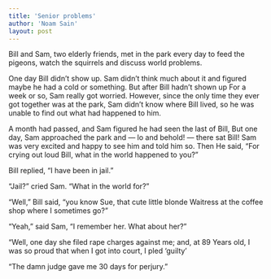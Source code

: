 ```yaml
---
title: 'Senior problems'
author: 'Noam Sain'
layout: post
---
```


Bill and Sam, two elderly friends, met in the park every day to feed the pigeons, watch the squirrels and discuss world problems.

One day Bill didn’t show up. Sam didn’t think much about it and figured maybe he had a cold or something. But after Bill hadn’t shown up For a week or so, Sam really got worried. However, since the only time they ever got together was at the park, Sam didn’t know where Bill lived, so he was unable to find out what had happened to him.

A month had passed, and Sam figured he had seen the last of Bill, But one day, Sam approached the park and — lo and behold! — there sat Bill! Sam was very excited and happy to see him and told him so. Then He said, “For crying out loud Bill, what in the world happened to you?”

Bill replied, “I have been in jail.”

“Jail?” cried Sam. “What in the world for?”

“Well,” Bill said, “you know Sue, that cute little blonde Waitress at the coffee shop where I sometimes go?”

“Yeah,” said Sam, “I remember her. What about her?”

“Well, one day she filed rape charges against me; and, at 89 Years old, I was so proud that when I got into court, I pled ‘guilty’

“The damn judge gave me 30 days for perjury.”